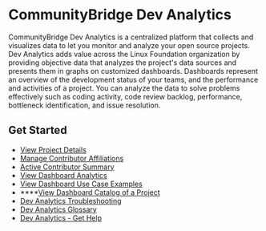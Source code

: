 # CommunityBridge Dev Analytics

CommunityBridge Dev Analytics is a centralized platform that collects and visualizes data to let you monitor and analyze your open source projects. Dev Analytics adds value across the Linux Foundation organization by providing objective data that analyzes the project's data sources and presents them in graphs on customized dashboards. Dashboards represent an overview of the development status of your teams, and the performance and activities of a project. You can analyze the data to solve problems effectively such as coding activity, code review backlog, performance, bottleneck identification, and issue resolution. 

## Get Started <a id="DevAnalyticsGettingStarted-GetStarted"></a>

* [View Project Details](view-project-details.md)
* [Manage Contributor Affiliations](manage-contributor-affiliations/)
* [Active Contributor Summary](active-contributor-summary/)
* [View Dashboard Analytics](view-dashboard-analytics/)
* [View Dashboard Use Case Examples](view-dashboard-use-case-examples/)
* \*\*\*\*[View Dashboard Catalog of a Project](view-dashboard-catalog-of-a-project/)
* [Dev Analytics Troubleshooting](dev-analytics-troubleshooting.md)
* [Dev Analytics Glossary](dev-analytics-glossary.md)
* [Dev Analytics - Get Help](dev-analytics-get-help.md)

